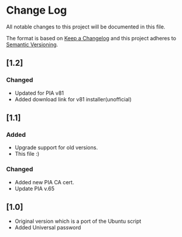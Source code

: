 # Change Log
All notable changes to this project will be documented in this file.

The format is based on [Keep a Changelog](http://keepachangelog.com/)
and this project adheres to [Semantic Versioning](http://semver.org/).

## [1.2]
### Changed
- Updated for PIA v81
- Added download link for v81 installer(unofficial)

## [1.1]
### Added
- Upgrade support for old versions.
- This file :)

### Changed
- Added new PIA CA cert.
- Update PIA v.65

## [1.0]
- Original version which is a port of the Ubuntu script
- Added Universal password
